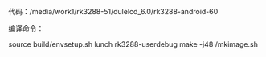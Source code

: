 代码：/media/work1/rk3288-51/dulelcd_6.0/rk3288-android-60

编译命令：

source build/envsetup.sh
lunch rk3288-userdebug
make -j48
/mkimage.sh



